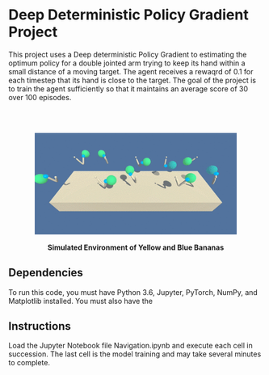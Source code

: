 # Deep Deterministic Policy Gradient Project

This project uses a Deep deterministic Policy Gradient to estimating the optimum policy for a double jointed arm trying to keep its hand within a small distance of a moving target.  The agent receives a rewaqrd of 0.1 for each timestep that its hand is close to the target.  The goal of the project is to train the agent sufficiently so that it maintains an average score of 30 over 100 episodes.


<br />
<br />
<p align="center"><img src="https://github.com/TheOnceAndFutureSmalltalker/deep_deterministic_policy_gradient/blob/master/images/reacher.gif" width="400px" /> </p>
<p align="center"><b>Simulated Environment of Yellow and Blue Bananas</b></p>



## Dependencies

To run this code, you must have Python 3.6, Jupyter, PyTorch, NumPy, and Matplotlib installed.  You must also have the 

## Instructions

Load the Jupyter Notebook file Navigation.ipynb and execute each cell in succession.  The last cell is the model training and may take several minutes to complete.
